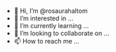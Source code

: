 - 👋 Hi, I’m @rosaurahaltom
- 👀 I’m interested in ...
- 🌱 I’m currently learning ...
- 💞️ I’m looking to collaborate on ...
- 📫 How to reach me ...

<!---
rosaurahaltom/rosaurahaltom is a ✨ special ✨ repository because its `README.md` (this file) appears on your GitHub profile.
You can click the Preview link to take a look at your changes.
--->
